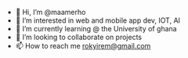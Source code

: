 - 👋 Hi, I’m @maamerho
- 👀 I’m interested in web and mobile app dev, IOT, AI
- 🌱 I’m currently learning @ the University of ghana 
- 💞️ I’m looking to collaborate on projects
- 📫 How to reach me rokyirem@gmail.com

<!---
maamerho/maamerho is a ✨ special ✨ repository because its `README.md` (this file) appears on your GitHub profile.
You can click the Preview link to take a look at your changes.
--->
